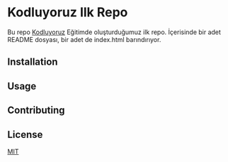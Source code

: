 # Kodluyoruz Ilk Repo

Bu repo [Kodluyoruz](https://www.kodluyoruz.org) Eğitimde oluşturduğumuz ilk repo. İçerisinde bir adet README dosyası, bir adet de index.html barındırıyor.

## Installation


## Usage


## Contributing



## License
[MIT](https://choosealicense.com/licenses/mit/)
